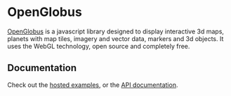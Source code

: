 # OpenGlobus

[OpenGlobus](http://www.openglobus.org/) is a javascript library designed to display interactive 3d maps, planets with map tiles, imagery and vector data, markers and 3d objects. It uses the WebGL technology, open source and completely free.

## Documentation

Check out the [hosted examples](http://www.openglobus.org/examples.html), or the [API documentation](http://www.openglobus.org/api/).
